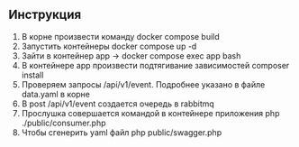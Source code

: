 ## Инструкция
1. В корне произвести команду docker compose build
2. Запустить контейнеры docker compose up -d
3. Зайти в контейнер app -> docker compose exec app bash
4. В контейнере app произвести подтягивание зависимостей composer install
5. Проверяем запросы /api/v1/event. Подробнее указано в файле data.yaml в корне
6. В post /api/v1/event создается очередь в rabbitmq
7. Прослушка совершается командой в контейнере приложения php ./public/consumer.php
8. Чтобы сгенерить yaml файл php public/swagger.php